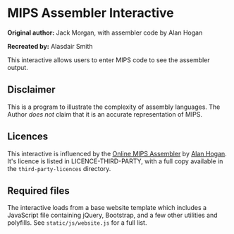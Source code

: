 # MIPS Assembler Interactive

**Original author:** Jack Morgan, with assembler code by Alan Hogan

**Recreated by:** Alasdair Smith

This interactive allows users to enter MIPS code to see the assembler output.

## Disclaimer

This is a program to illustrate the complexity of assembly languages.
The Author *does not* claim that it is an accurate representation of MIPS.

## Licences

This interactive is influenced by the [Online MIPS Assembler](https://github.com/alanhogan/online-mips-assembler) by [Alan Hogan](http://alanhogan.com/).
It's licence is listed in LICENCE-THIRD-PARTY, with a full copy available in the `third-party-licences` directory.

## Required files

The interactive loads from a base website template which includes a JavaScript file containing jQuery, Bootstrap, and a few other utilities and polyfills.
See `static/js/website.js` for a full list.
